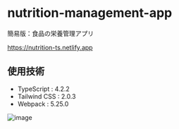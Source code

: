# nutrition-management-app
簡易版：食品の栄養管理アプリ

https://nutrition-ts.netlify.app

## 使用技術

- TypeScript : 4.2.2
- Tailwind CSS : 2.0.3
- Webpack : 5.25.0

![image](https://user-images.githubusercontent.com/27620649/111030754-5d6e8280-8447-11eb-823a-e74793af3303.png)
